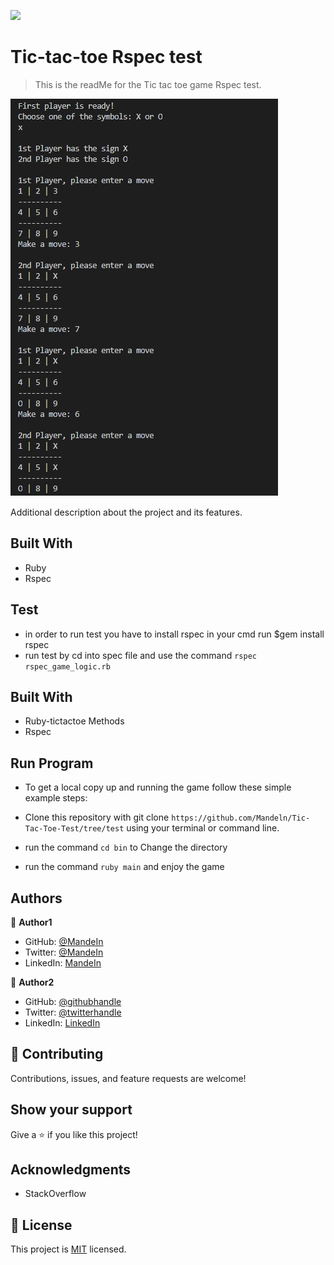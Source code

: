 
![](https://img.shields.io/badge/Microverse-blueviolet)

# Tic-tac-toe Rspec test

> This is the readMe for the Tic tac toe game Rspec test. 


![screenshot](https://github.com/Mandeln/Tic-Tac-Toe-Test/blob/test/image/screenshot.jpg)

Additional description about the project and its features.

## Built With

- Ruby
- Rspec

## Test
- in order to run test you have to install rspec in your cmd run $gem install rspec
- run test by cd into spec file and use the command   ```rspec rspec_game_logic.rb```   
## Built With

- Ruby-tictactoe Methods
- Rspec

## Run Program

- To get a local copy up and running the game follow these simple example steps:

- Clone this repository with git clone ```https://github.com/Mandeln/Tic-Tac-Toe-Test/tree/test``` using your terminal or command line.
- run the command ```cd bin``` to Change the directory 
- run the command ```ruby main``` and enjoy the game


## Authors

👤 **Author1**

- GitHub: [@MandeIn](https://github.com/MandeIn)
- Twitter: [@MandeIn](https://twitter.com/MandeIn)
- LinkedIn: [MandeIn](https://linkedin.com/MandeIn)

👤 **Author2**
- GitHub: [@githubhandle](https://github.com/@uwadonat)
- Twitter: [@twitterhandle](https://twitter.com/@uwamahoroDonat)
- LinkedIn: [LinkedIn](https://linkedin.com/in/uwamahoro-donat-84b5bb1b7/)

## 🤝 Contributing

Contributions, issues, and feature requests are welcome!

## Show your support

Give a ⭐️ if you like this project!

## Acknowledgments

- StackOverflow

## 📝 License

This project is [MIT](https://opensource.org/licenses/MIT) licensed.